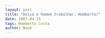 ```yaml
---
layout: post
title: "Deixa o homem trabalhar, Humberto!"
date: 2007-04-15
tags: Humberto Costa
author: None
---
```

 